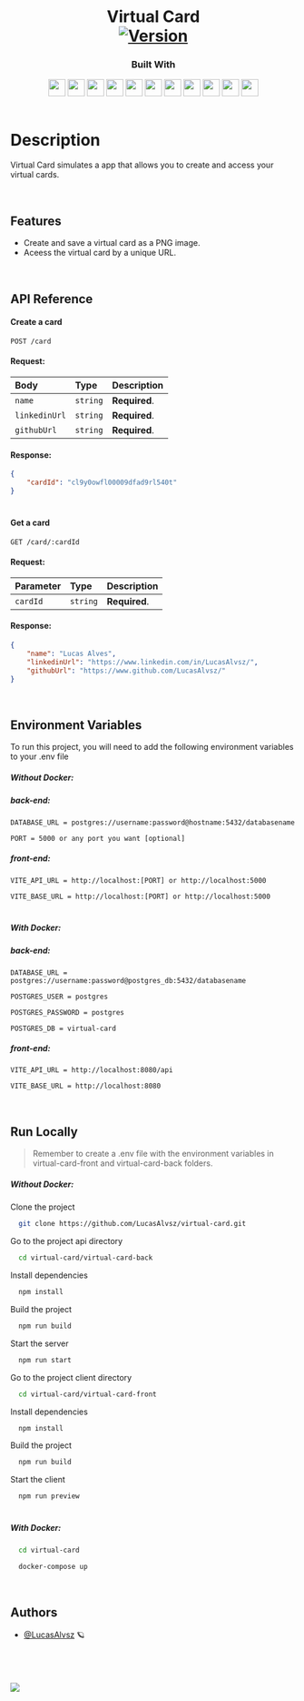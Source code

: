 <h1 align="center">
  Virtual Card
  </br>
    <a href="virtual-card-pi.vercel.app " target="_blank">
      <img src="https://img.shields.io/badge/Version-1.0.0-blue.svg" alt="Version">
    </a>
</h1>
<div align="center">

  <h3>Built With</h3>

  <img src="https://img.shields.io/badge/TypeScript-007ACC?style=for-the-badge&logo=typescript&logoColor=white" height="30px"/>
  <img src="https://img.shields.io/badge/Node.js-339933?style=for-the-badge&logo=nodedotjs&logoColor=white" height="30px"/>
  <img src="https://img.shields.io/badge/Express.js-000000?style=for-the-badge&logo=express&logoColor=white" height="30px"/>
  <img src="https://img.shields.io/badge/React-20232A?style=for-the-badge&logo=react&logoColor=61DAFB" height="30px"/>
  <img src="https://img.shields.io/badge/styled--components-DB7093?style=for-the-badge&logo=styled-components&logoColor=white" height="30px"/>
  <img src="https://img.shields.io/badge/PostgreSQL-316192?style=for-the-badge&logo=postgresql&logoColor=white" height="30px"/>
  <img src="https://img.shields.io/badge/Prisma-3982CE?style=for-the-badge&logo=Prisma&logoColor=white" height="30px"/>
  <img src="https://img.shields.io/badge/Jest-C21325?style=for-the-badge&logo=jest&logoColor=white" height="30px"/>
  <img src="https://img.shields.io/badge/Docker-228FE1?style=for-the-badge&logo=docker&logoColor=white" height="30px"/>
  <img src="https://img.shields.io/badge/Heroku-430098?style=for-the-badge&logo=heroku&logoColor=white" height="30px"/>
  <img src="https://img.shields.io/badge/Vercel-000000?style=for-the-badge&logo=vercel&logoColor=white" height="30px"/>
  <!-- Badges source: https://dev.to/envoy_/150-badges-for-github-pnk -->
</div>

<br/>

# Description

Virtual Card simulates a app that allows you to create and access your virtual cards.

</br>

## Features

-   Create and save a virtual card as a PNG image.
-   Aceess the virtual card by a unique URL.

</br>

## API Reference

#### Create a card

```http
POST /card
```

#### Request:

| Body          | Type     | Description   |
| :------------ | :------- | :------------ |
| `name`        | `string` | **Required**. |
| `linkedinUrl` | `string` | **Required**. |
| `githubUrl`   | `string` | **Required**. |

#### Response:

```json
{
	"cardId": "cl9y0owfl00009dfad9rl540t"
}
```

#

#### Get a card

```http
GET /card/:cardId
```

#### Request:

| Parameter | Type     | Description   |
| :-------- | :------- | :------------ |
| `cardId`  | `string` | **Required**. |

#### Response:

```json
{
	"name": "Lucas Alves",
	"linkedinUrl": "https://www.linkedin.com/in/LucasAlvsz/",
	"githubUrl": "https://www.github.com/LucasAlvsz/"
}
```

</br>

## Environment Variables

To run this project, you will need to add the following environment variables to your .env file

##### Without Docker:

##### back-end:

`DATABASE_URL = postgres://username:password@hostname:5432/databasename`

`PORT = 5000 or any port you want [optional]`

##### front-end:

`VITE_API_URL = http://localhost:[PORT] or http://localhost:5000`

`VITE_BASE_URL = http://localhost:[PORT] or http://localhost:5000`

#

##### With Docker:

##### back-end:

`DATABASE_URL = postgres://username:password@postgres_db:5432/databasename`

`POSTGRES_USER = postgres`

`POSTGRES_PASSWORD = postgres`

`POSTGRES_DB = virtual-card`

##### front-end:

`VITE_API_URL = http://localhost:8080/api`

`VITE_BASE_URL = http://localhost:8080`

</br>

## Run Locally

> Remember to create a .env file with the environment variables in virtual-card-front and virtual-card-back folders.

##### Without Docker:

Clone the project

```bash
  git clone https://github.com/LucasAlvsz/virtual-card.git
```

Go to the project api directory

```bash
  cd virtual-card/virtual-card-back
```

Install dependencies

```bash
  npm install
```

Build the project

```bash
  npm run build
```

Start the server

```bash
  npm run start
```

Go to the project client directory

```bash
  cd virtual-card/virtual-card-front
```

Install dependencies

```bash
  npm install
```

Build the project

```bash
  npm run build
```

Start the client

```bash
  npm run preview
```

#

##### With Docker:

```bash
  cd virtual-card
```

```bash
  docker-compose up
```

</br>

## Authors

-   [@LucasAlvsz](https://www.github.com/LucasAlvsz) 🪐

<br/>

#

<a  href="mailto:contato.lucasalv@gmail.com" target="_blank"><img src="https://img.shields.io/badge/Ask%20me-anything-1abc9c.svg"></a>
